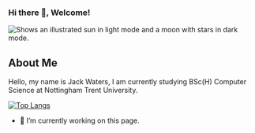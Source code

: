 ### Hi there 👋, Welcome!

<picture>
  <source media="(prefers-color-scheme: dark)" srcset="https://user-images.githubusercontent.com/25423296/163456776-7f95b81a-f1ed-45f7-b7ab-8fa810d529fa.png">
  <source media="(prefers-color-scheme: light)" srcset="https://user-images.githubusercontent.com/25423296/163456779-a8556205-d0a5-45e2-ac17-42d089e3c3f8.png">
  <img alt="Shows an illustrated sun in light mode and a moon with stars in dark mode." src="https://user-images.githubusercontent.com/25423296/163456779-a8556205-d0a5-45e2-ac17-42d089e3c3f8.png">
</picture>

## About Me

Hello, my name is Jack Waters, I am currently studying BSc(H) Computer Science at Nottingham Trent University.

[![Top Langs](https://github-readme-stats-watkkus-projects.vercel.app/api/top-langs/?username=watkku&hide=jupyter%20notebook&theme=tokyonight)](https://github.com/watkku/github-readme-stats)

- 🌱 I’m currently working on this page.
<!--
**killick-dev/killick-dev** is a ✨ _special_ ✨ repository because its `README.md` (this file) appears on your GitHub profile.
<details>
<summary>My top languages</summary>
[![Top Langs](https://github-readme-stats-watkkus-projects.vercel.app/api/top-langs/?username=watkku&hide=javascript,css,html&theme=tokyonight)](https://github.com/watkku/github-readme-stats)
![Top Langs](https://github-readme-stats.vercel.app/api/top-langs/?username=anuraghazra&hide_progress=true&theme=tokyonight) -- hide progress bars
| Rank |   Languages   |
|-----:|---------------|
|     1| Python        |
|     2| C++           |
|     3| Java          |
</details>
Here are some ideas to get you started:

- 🔭 I’m currently working on ...
- 🌱 I’m currently learning ...
- 👯 I’m looking to collaborate on ...
- 🤔 I’m looking for help with ...
- 💬 Ask me about ...
- 📫 How to reach me: ...
- 😄 Pronouns: ...
- ⚡ Fun fact: ...
-->
